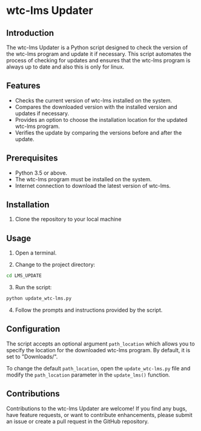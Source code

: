 # wtc-lms Updater

## Introduction
The wtc-lms Updater is a Python script designed to check the version of the wtc-lms program and update it if necessary. This script automates the process of checking for updates and ensures that the wtc-lms program is always up to date and also this is only for linux.

## Features
- Checks the current version of wtc-lms installed on the system.
- Compares the downloaded version with the installed version and updates if necessary.
- Provides an option to choose the installation location for the updated wtc-lms program.
- Verifies the update by comparing the versions before and after the update.

## Prerequisites
- Python 3.5 or above.
- The wtc-lms program must be installed on the system.
- Internet connection to download the latest version of wtc-lms.

## Installation
1. Clone the repository to your local machine


## Usage
1. Open a terminal.

2. Change to the project directory:
```bash
cd LMS_UPDATE
```

3. Run the script:

```bash
python update_wtc-lms.py
```

4. Follow the prompts and instructions provided by the script.

## Configuration
The script accepts an optional argument `path_location` which allows you to specify the location for the downloaded wtc-lms program. By default, it is set to "Downloads/".

To change the default `path_location`, open the `update_wtc-lms.py` file and modify the `path_location` parameter in the `update_lms()` function.

## Contributions
Contributions to the wtc-lms Updater are welcome! If you find any bugs, have feature requests, or want to contribute enhancements, please submit an issue or create a pull request in the GitHub repository.
